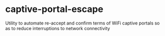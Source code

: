 # captive-portal-escape
Utility to automate re-accept and confirm terms of WiFi captive portals so as to reduce interruptions to network connectivity
